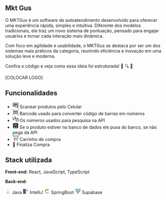 
## Mkt Gus   

O MKTGus é um software de autoatendimento desenvolvido para oferecer uma experiência rápida, simples e intuitiva.
Diferente dos modelos tradicionais, ele traz um novo sistema de pontuação, pensado para engajar usuários e tornar cada interação mais dinâmica.

Com foco em agilidade e usabilidade, o MKTGus se destaca por ser um dos sistemas mais práticos da categoria, reunindo eficiência e inovação em uma solução leve e moderna.

Confira o código e veja como essa ideia foi estruturada! 👀 🔍 📂


[COLOCAR LOGO]


## Funcionalidades

- <img src="./assetsReadMe/Funcionalidade/barcode.png" alt="" width="19" height="19"/> Scanear produtos pelo Celular
- <img src="./assetsReadMe/Funcionalidade/scanner.png" alt="" width="19" height="19"/> Barcode usado para converter código de barras em números
- <img src="./assetsReadMe/Funcionalidade/numbers.png" alt="Ícone Números" width="19" height="19"/>  Os números usados para pesquisa na API
- <img src="./assetsReadMe/Funcionalidade/api.png" alt="Ícone API" width="19" height="19"/> Se o produto estiver no banco de dados ele puxa do banco, se não pega da API
- <img src="./assetsReadMe/Funcionalidade/cart.png" alt="Ícone Carrinho de Compra" width="19" height="19"/> Carrinho de compra
- 🎁 Finaliza Compra


## Stack utilizada

**Front-end:** React, JavaScript, TypeScript

**Back-end:**

<img src="./assetsReadMe/Java.png" alt="Java" width="18" height="18"/> Java
<img src="./assetsReadMe/IntelliJ.png" alt="IntelliJ" width="18" height="18"/> IntelliJ 
<img src="./assetsReadMe/SprinBoot.png" alt="SpringBoot" width="18" height="18"/> SpringBoot
<img src="./assetsReadMe/Supabase.png" alt="Supabase" width="18" height="18"/> Supabase

